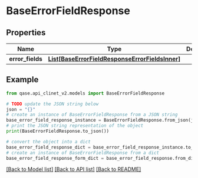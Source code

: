 # BaseErrorFieldResponse


## Properties

Name | Type | Description | Notes
------------ | ------------- | ------------- | -------------
**error_fields** | [**List[BaseErrorFieldResponseErrorFieldsInner]**](BaseErrorFieldResponseErrorFieldsInner.md) |  | [optional] 

## Example

```python
from qase.api_clinet_v2.models import BaseErrorFieldResponse

# TODO update the JSON string below
json = "{}"
# create an instance of BaseErrorFieldResponse from a JSON string
base_error_field_response_instance = BaseErrorFieldResponse.from_json(json)
# print the JSON string representation of the object
print(BaseErrorFieldResponse.to_json())

# convert the object into a dict
base_error_field_response_dict = base_error_field_response_instance.to_dict()
# create an instance of BaseErrorFieldResponse from a dict
base_error_field_response_form_dict = base_error_field_response.from_dict(base_error_field_response_dict)
```
[[Back to Model list]](../README.md#documentation-for-models) [[Back to API list]](../README.md#documentation-for-api-endpoints) [[Back to README]](../README.md)


